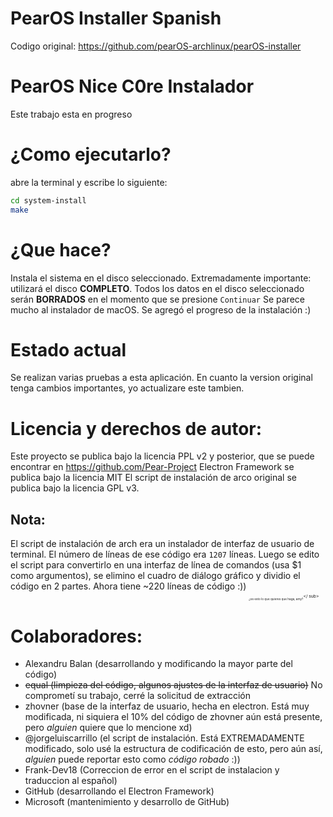 # PearOS Installer Spanish
Codigo original: https://github.com/pearOS-archlinux/pearOS-installer

# PearOS Nice C0re Instalador
Este trabajo esta en progreso

# ¿Como ejecutarlo?
abre la terminal y escribe lo siguiente:
```sh
cd system-install
make
```

# ¿Que hace?
Instala el sistema en el disco seleccionado.
Extremadamente importante: utilizará el disco <b>COMPLETO</b>.
Todos los datos en el disco seleccionado serán <b>BORRADOS</b> en el momento que se presione `Continuar`
Se parece mucho al instalador de macOS.
Se agregó el progreso de la instalación :)

# Estado actual
Se realizan varias pruebas a esta aplicación.
En cuanto la version original tenga cambios importantes, yo actualizare este tambien.

# Licencia y derechos de autor:
Este proyecto se publica bajo la licencia PPL v2 y posterior, que se puede encontrar en https://github.com/Pear-Project
Electron Framework se publica bajo la licencia MIT
El script de instalación de arco original se publica bajo la licencia GPL v3.

## Nota:
El script de instalación de arch era un instalador de interfaz de usuario de terminal. El número de líneas de ese código era `1207` líneas. Luego se edito el script para convertirlo en una interfaz de línea de comandos (usa $1 como argumentos), se elimino el cuadro de diálogo gráfico y dividio el código en 2 partes. Ahora tiene ~220 líneas de código :)) <sub><sub><sub><sub><sub><sub>¿es esto lo que quieres que haga, amy?</sub></sub></ sub></sub></sub></sub>

# Colaboradores:
- Alexandru Balan (desarrollando y modificando la mayor parte del código)
- ~~equal (limpieza del código, algunos ajustes de la interfaz de usuario)~~ No comprometí su trabajo, cerré la solicitud de extracción
- zhovner (base de la interfaz de usuario, hecha en electron. Está muy modificada, ni siquiera el 10% del código de zhovner aún está presente, pero *alguien* quiere que lo mencione xd)
- @jorgeluiscarrillo (el script de instalación. Está EXTREMADAMENTE modificado, solo usé la estructura de codificación de esto, pero aún así, *alguien* puede reportar esto como *código robado* :))
- Frank-Dev18 (Correccion de error en el script de instalacion y traduccion al español)
- GitHub (desarrollando el Electron Framework)
- Microsoft (mantenimiento y desarrollo de GitHub)
